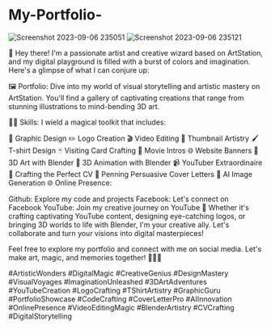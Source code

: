 # My-Portfolio-
![Screenshot 2023-09-06 235051](https://github.com/Lahiru-LK/My-Portfolio-/assets/104630433/0d7d6fe7-7791-4323-badd-87fbda4f3606)
![Screenshot 2023-09-06 235121](https://github.com/Lahiru-LK/My-Portfolio-/assets/104630433/3e4637ae-6097-4427-a003-f137f28ff0c5)

🎨 Hey there! I'm a passionate artist and creative wizard based on ArtStation, and my digital playground is filled with a burst of colors and imagination. Here's a glimpse of what I can conjure up:

🖼️ Portfolio: Dive into my world of visual storytelling and artistic mastery on ArtStation. You'll find a gallery of captivating creations that range from stunning illustrations to mind-bending 3D art.

🧙‍♂️ Skills: I wield a magical toolkit that includes:

🎨 Graphic Design
✏️ Logo Creation
🎬 Video Editing
📸 Thumbnail Artistry
🖌️ T-shirt Design
🃏 Visiting Card Crafting
🎥 Movie Intros
🌐 Website Banners
🌟 3D Art with Blender
🚀 3D Animation with Blender
📹 YouTuber Extraordinaire
📄 Crafting the Perfect CV
💌 Penning Persuasive Cover Letters
🤖 AI Image Generation
🌐 Online Presence:

Github: Explore my code and projects
Facebook: Let's connect on Facebook
YouTube: Join my creative journey on YouTube
🎥 Whether it's crafting captivating YouTube content, designing eye-catching logos, or bringing 3D worlds to life with Blender, I'm your creative ally. Let's collaborate and turn your visions into digital masterpieces!

Feel free to explore my portfolio and connect with me on social media. Let's make art, magic, and memories together! 🌟🎨🚀

#ArtisticWonders #DigitalMagic #CreativeGenius #DesignMastery #VisualVoyages #ImaginationUnleashed #3DArtAdventures #YouTubeCreation #LogoCrafting #TShirtArtistry #GraphicGuru
#PortfolioShowcase #CodeCrafting #CoverLetterPro #AIInnovation #OnlinePresence #VideoEditingMagic #BlenderArtistry #CVCrafting #DigitalStorytelling
